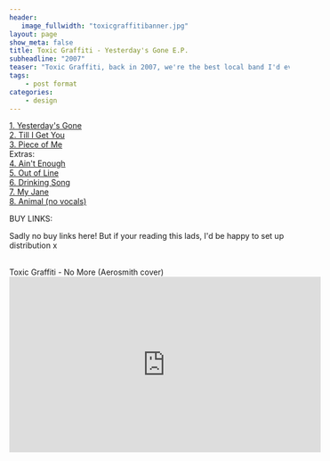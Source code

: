 ```yaml
---
header:
   image_fullwidth: "toxicgraffitibanner.jpg"
layout: page
show_meta: false
title: Toxic Graffiti - Yesterday's Gone E.P.
subheadline: "2007"
teaser: "Toxic Graffiti, back in 2007, we're the best local band I'd ever seen. They were my idea of a real rock 'n' roll band, with super catchy hooks and a shed load of talent. They were even my age! Luckily, my horribly unreliable rig ended up doing not a bad job of capturing their tunes, and they still feel kind of passable to me now. Well, for a seventeen year old kid's bedroom studio..."
tags:
    - post format
categories:
    - design 
---
```

<!--more-->
 <a href="">1. Yesterday's Gone</a><br>
 <a href="">2. Till I Get You</a><br>
 <a href="https://www.youtube.com/embed/BAEQupGFgbA">3. Piece of Me</a><br>
 Extras:<br>
 <a href="">4. Ain't Enough</a><br>
 <a href="">5. Out of Line</a><br>
 <a href="">6. Drinking Song</a><br>
 <a href="">7. My Jane</a><br>
 <a href="">8. Animal (no vocals)</a><br>

BUY LINKS:

Sadly no buy links here! But if your reading this lads, I'd be happy to set up distribution x

<br>
Toxic Graffiti - No More (Aerosmith cover)<br>
  <iframe width="560" height="315" src="https://www.youtube.com/embed/BAEQupGFgbA" frameborder="0" allowfullscreen></iframe>
